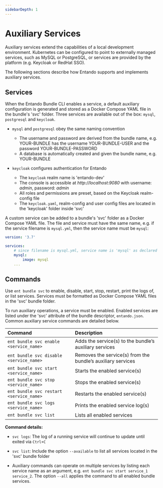 ```yaml
---
sidebarDepth: 1
---
```


# Auxiliary Services

Auxiliary services extend the capabilities of a local development environment. Kubernetes can be configured to point to externally managed services, such as MySQL or PostgreSQL, or services are provided by the platform (e.g. Keycloak or RedHat SSO).

The following sections describe how Entando supports and implements auxiliary services.

## Services

When the Entando Bundle CLI enables a service, a default auxiliary configuration is generated and stored as a Docker Compose YAML file in the bundle's 'svc' folder. Three services are available out of the box: `mysql`, `postgresql` and `keycloak`.

- `mysql` and `postgresql` obey the same naming convention
   - The username and password are derived from the bundle name, e.g. YOUR-BUNDLE has the username YOUR-BUNDLE-USER and the password YOUR-BUNDLE-PASSWORD
   - A database is automatically created and given the bundle name, e.g. YOUR-BUNDLE

- `keycloak` configures authentication for Entando
   - The `keycloak` realm name is 'entando-dev'
   - The console is accessible at *http://localhost:9080* with username: *admin*, password: *admin*
   - All roles and permissions are preset, based on the Keycloak realm-config file
   - The `keycloak.yaml`, realm-config and user config files are located in the 'keycloak' folder inside 'svc'

A custom service can be added to a bundle's 'svc' folder as a Docker Compose YAML file. The file and service must have the same name, e.g. if the service filename is `mysql.yml`, then the service name must be `mysql`:

``` yaml
version: '3.7'

services:
	# since filename is mysql.yml, service name is 'mysql' as declared below:
	mysql: 
		image: mysql
    ...
```

## Commands

Use `ent bundle svc` to enable, disable, start, stop, restart, print the logs of, or list services. Services must be formatted as Docker Compose YAML files in the 'svc' bundle folder.

To run auxiliary operations, a service must be enabled. Enabled services are listed under the 'svc' attribute of the bundle descriptor, `entando.json`. Common auxiliary service commands are detailed below.

| Command | Description
| :- | :-
| `ent bundle svc enable <service_name>` | Adds the service(s) to the bundle’s auxiliary services
| `ent bundle svc disable <service_name>` | Removes the service(s) from the bundle’s auxiliary services
| `ent bundle svc start <service_name>` | Starts the enabled service(s) 
| `ent bundle svc stop <service_name>` | Stops the enabled service(s)
| `ent bundle svc restart <service_name>` | Restarts the enabled service(s)
| `ent bundle svc logs <service_name>` | Prints the enabled service log(s)
| `ent bundle svc list` | Lists all enabled services

**Command details:**

- `svc logs`: The log of a running service will continue to update until exited via `Ctrl+C`

- `svc list`: Include the option `--available` to list all services located in the 'svc' bundle folder

- Auxiliary commands can operate on multiple services by listing each service name as an argument, e.g. `ent bundle svc start service_1 service_2`. The option `--all` applies the command to all enabled bundle services.